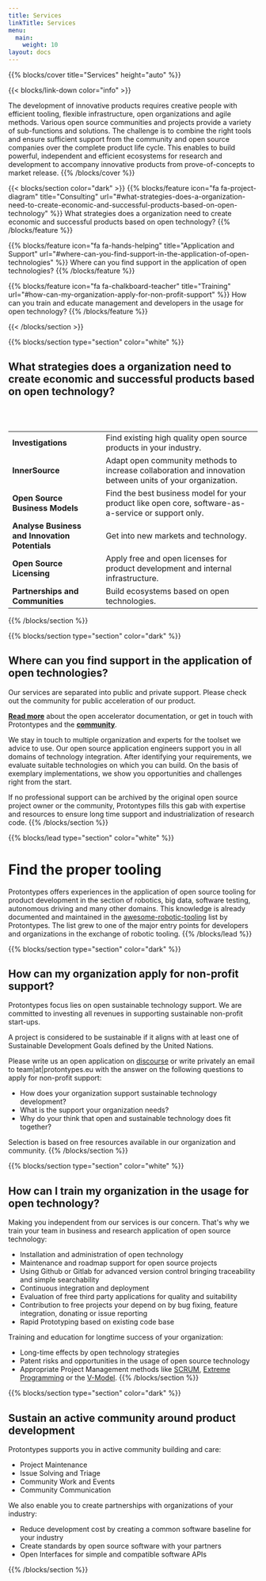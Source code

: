 ```yaml
---
title: Services
linkTitle: Services
menu:
  main:
    weight: 10
layout: docs
---
```


{{% blocks/cover title="Services" height="auto" %}}

{{< blocks/link-down color="info" >}}

The development of innovative products requires creative people with efficient tooling, flexible infrastructure, open organizations and agile methods. Various open source communities and projects provide a variety of sub-functions and solutions. The challenge is to combine the right tools and ensure sufficient support from the community and open source companies over the complete product life cycle. This enables to build powerful, independent and efficient ecosystems for research and development to accompany innovative products from prove-of-concepts to market release.
{{% /blocks/cover %}}

{{< blocks/section color="dark" >}}
{{% blocks/feature icon="fa fa-project-diagram" title="Consulting" url="#what-strategies-does-a-organization-need-to-create-economic-and-successful-products-based-on-open-technology" %}}
What strategies does a organization need to create economic and successful products based on open technology? {{% /blocks/feature %}}

{{% blocks/feature icon="fa fa-hands-helping" title="Application and Support" url="#where-can-you-find-support-in-the-application-of-open-technologies" %}}
Where can you find support in the application of open technologies?
{{% /blocks/feature %}}

{{% blocks/feature icon="fa fa-chalkboard-teacher" title="Training" url="#how-can-my-organization-apply-for-non-profit-support" %}}
How can you train and educate management and developers in the usage for open technology?
{{% /blocks/feature %}}



{{< /blocks/section >}}

{{% blocks/section type="section" color="white" %}}
## What strategies does a organization need to create economic and successful products based on open technology?

<br>
&nbsp      
<br/>

<table>
  <tr>
   <td><strong>Investigations</strong>
   </td>
   <td>Find existing high quality open source products in your industry.
   </td>
  </tr>
  <tr>
   <td><strong>InnerSource</strong>
   </td>
   <td>Adapt open community methods to increase collaboration and innovation between units of your organization.
   </td>
  </tr>
  <tr>
   <td><strong>Open Source Business Models</strong>
   </td>
   <td>Find the best business model for your product like open core, software-as-a-service or support only.
   </td>
  </tr>
  <tr>
   <td><strong>Analyse Business and Innovation Potentials</strong>
   </td>
   <td>Get into new markets and technology.
   </td>
  </tr>
  <tr>
   <td><strong>Open Source Licensing</strong>
   </td>
   <td>Apply free and open licenses for product development and internal infrastructure.
   </td>
  </tr>
  <tr>
   <td><strong>Partnerships and Communities</strong>
   </td>
   <td>Build ecosystems based on open technologies.
   </td>
  </tr>
</table>
        

{{% /blocks/section %}}

{{% blocks/section type="section" color="dark" %}}
## Where can you find support in the application of open technologies?

Our services are separated into public and private support. Please check out the community for public acceleration of our product.

[**Read more**](/services/consulting/) about the open accelerator documentation, or get in touch with Protontypes and the [**community**](/community/).

 We stay in touch to multiple organization and experts for the toolset we advice to use. Our open source application engineers support you in all domains of technology integration. After identifying your requirements, we evaluate suitable technologies on which you can build. On the basis of exemplary implementations, we show you opportunities and challenges right from the start.

If no professional support can be archived by the original open source project owner or the community, Protontypes fills this gab with expertise and resources to ensure long time support and industrialization of research code. 
{{% /blocks/section %}}


{{% blocks/lead type="section" color="white" %}}
# Find the proper tooling

Protontypes offers experiences in the application of open source tooling for product development in the section of robotics, big data, software testing, autonomous driving and many other domains.
This knowledge is already documented and maintained in the [awesome-robotic-tooling](https://github.com/Ly0n/awesome-robotic-tooling) list by Protontypes.
The list grew to one of the major entry points for developers and organizations in the exchange of robotic tooling.
{{% /blocks/lead %}}


{{% blocks/section type="section" color="dark" %}}
## How can my organization apply for non-profit support?

Protontypes focus lies on open sustainable technology support. We are committed to investing all revenues in supporting sustainable non-profit start-ups.

A project is considered to be sustainable if it aligns with at least one of Sustainable Development Goals defined by the United Nations.

Please write us an open application on [discourse](https://discourse.protontypes.eu/c/project-proposals-and-applications) or write privately an email to team|at|protontypes.eu with the answer on the following questions to apply for non-profit support:

* How does your organization support sustainable technology development?
* What is the support your organization needs?
* Why do your think that open and sustainable technology does fit together?

Selection is based on free resources available in our organization and community.
{{% /blocks/section %}}


{{% blocks/section type="section" color="white" %}}
## How can I train my organization in the usage for open technology?
Making you independent from our services is our concern. That's why we train your team in business and research application of open source technology:

* Installation and administration of open technology
* Maintenance and roadmap support for open source projects 
* Using Github or Gitlab for advanced version control bringing traceability and simple searchability
* Continuous integration and deployment 
* Evaluation of free third party applications for quality and suitability
* Contribution to free projects your depend on by bug fixing, feature integration, donating or issue reporting
* Rapid Prototyping based on existing code base


Training and education for longtime success of your organization:

* Long-time effects by open technology strategies
* Patent risks and opportunities in the usage of open source technology
* Appropriate Project Management methods like [SCRUM](https://www.scrumguides.org/scrum-guide.html), [Extreme Programming](http://www.extremeprogramming.org/) or the [V-Model](https://en.wikipedia.org/wiki/V-Model).
{{% /blocks/section %}}

{{% blocks/section type="section" color="dark" %}}
## Sustain an active community around product development 

Protontypes supports you in active community building and care:

* Project Maintenance
* Issue Solving and Triage
* Community Work and Events
* Community Communication

We also enable you to create partnerships with organizations of your industry:

* Reduce development cost by creating a common software baseline for your industry
* Create standards by open source software with your partners
* Open Interfaces for simple and compatible software APIs


{{% /blocks/section %}}
